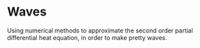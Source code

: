 # Waves
Using numerical methods to approximate the second order partial differential heat equation, in order to make pretty waves.
